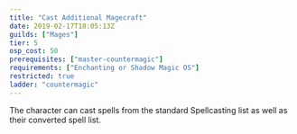 ```yaml
---
title: "Cast Additional Magecraft"
date: 2019-02-17T18:05:13Z
guilds: ["Mages"]
tier: 5
osp_cost: 50
prerequisites: ["master-countermagic"]
requirements: ["Enchanting or Shadow Magic OS"]
restricted: true
ladder: "countermagic"
---
```

The character can cast spells from the standard Spellcasting list as well as their converted spell list.